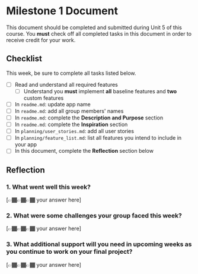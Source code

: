 # Milestone 1 Document

This document should be completed and submitted during Unit 5 of this course. You **must** check off all completed tasks in this document in order to receive credit for your work.

## Checklist

This week, be sure to complete all tasks listed below.

- [ ] Read and understand all required features
  - [ ] Understand you **must** implement **all** baseline features and **two** custom features
- [ ] In `readme.md`: update app name
- [ ] In `readme.md`: add all group members' names
- [ ] In `readme.md`: complete the **Description and Purpose** section
- [ ] In `readme.md`: complete the **Inspiration** section
- [ ] In `planning/user_stories.md`: add all user stories
- [ ] In `planning/feature_list.md`: list all features you intend to include in your app
- [ ] In this document, complete the **Reflection** section below

## Reflection

### 1. What went well this week?

[👉🏾👉🏾👉🏾 your answer here]

### 2. What were some challenges your group faced this week?

[👉🏾👉🏾👉🏾 your answer here]

### 3. What additional support will you need in upcoming weeks as you continue to work on your final project?

[👉🏾👉🏾👉🏾 your answer here]
